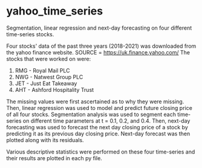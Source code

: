 # yahoo_time_series
Segmentation, linear regression and next-day forecasting on four different time-series stocks.

Four stocks' data of the past three years (2018-2021) was downloaded from the yahoo finance website. SOURCE = https://uk.finance.yahoo.com/
The stocks that were worked on were:
1. RMG - Royal Mail PLC
2. NWG - Natwest Group PLC
3. JET - Just Eat Takeaway
4. AHT - Ashford Hospitality Trust

The missing values were first ascertained as to why they were missing. Then, linear regression was used to model and predict future closing price of all four stocks. Segmentation analysis was used to segment each time-series on different time parameters at t = 0.1, 0.2, and 0.4. Then, next-day forecasting was used to forecast the next day closing price of a stock by predicting it as its previous day closing price. Next-day forecast was then plotted along with its residuals.

Various descriptive statistics were performed on these four time-series and their results are plotted in each py file. 
